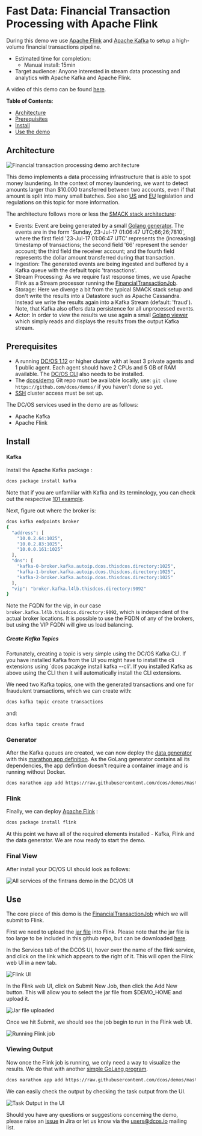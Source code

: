 # Fast Data: Financial Transaction Processing with Apache Flink

During this demo we use [Apache Flink](https://flink.apache.org) and [Apache Kafka](https://kafka.apache.org) to setup a high-volume financial transactions pipeline.

- Estimated time for completion:
    - Manual install: 15min
- Target audience: Anyone interested in stream data processing and analytics with Apache Kafka and Apache Flink.

A video of this demo can be found [here](https://www.youtube.com/watch?v=bwPXNlVHTeI).

**Table of Contents**:

- [Architecture](#architecture)
- [Prerequisites](#prerequisites)
- [Install](#install)
- [Use the demo](#use)

## Architecture

![Financial transaction processing demo architecture](img/kafka-flink-arch.png)

This demo implements a data processing infrastructure that is able to spot money laundering. In the context of money laundering, we want to detect amounts larger than $10.000 transferred between two accounts, even if that amount is split into many small batches.  See also [US](https://www.fincen.gov/history-anti-money-laundering-laws) and [EU](http://eur-lex.europa.eu/legal-content/EN/TXT/?uri=CELEX%3A32015L0849) legislation and regulations on this topic for more information.

The architecture follows more or less the [SMACK stack architecture](https://mesosphere.com/blog/smack-stack-new-lamp-stack/):
- Events: Event are being generated by a small [Golang generator](https://github.com/dcos/demos/blob/master/flink/1.12/generator/generator.go). The events are in the form 'Sunday, 23-Jul-17 01:06:47 UTC;66;26;7810', where the first field '23-Jul-17 01:06:47 UTC' represents the (increasing) timestamp of transactions; the second field '66' represent the sender account; the third field the receiver account; and the fourth field represents the dollar amount transferred during that transaction.
- Ingestion: The generated events are being ingested and buffered by a Kafka queue with the default topic 'transactions'.
- Stream Processing: As we require fast response times, we use Apache Flink as a Stream processor running the [FinancialTransactionJob](https://github.com/dcos/demos/tree/master/flink/1.12/flink-job/src/main/java/io/dcos).
- Storage: Here we diverge a bit from the typical SMACK stack setup and don't write the results into a Datastore such as Apache Cassandra. Instead we write the results again into a Kafka Stream (default: 'fraud'). Note, that Kafka also offers data persistence for all unprocessed events.
- Actor: In order to view the results we use again a small [Golang viewer](https://github.com/dcos/demos/blob/master/flink/1.12/actor/actor_viewer.go) which simply reads and displays the results from the output Kafka stream.

## Prerequisites

- A running [DC/OS 1.12](https://dcos.io/releases/) or higher cluster with at least 3 private agents and 1 public agent. Each agent should have 2 CPUs and 5 GB of RAM available. The [DC/OS CLI](https://docs.mesosphere.com/latest/cli/install/) also needs to be installed.
- The [dcos/demo](https://github.com/dcos/demos/) Git repo must be available locally, use: `git clone https://github.com/dcos/demos/` if you haven't done so yet.
- [SSH](https://docs.mesosphere.com/latest/administering-clusters/sshcluster/) cluster access must be set up.

The DC/OS services used in the demo are as follows:

- Apache Kafka
- Apache Flink

## Install

#### Kafka

Install the Apache Kafka package :

```bash
dcos package install kafka
```

Note that if you are unfamiliar with Kafka and its terminology, you can check out the respective [101 example](https://github.com/dcos/examples/tree/master/kafka).

Next, figure out where the broker is:

```bash
dcos kafka endpoints broker
{
  "address": [
    "10.0.2.64:1025",
    "10.0.2.83:1025",
    "10.0.0.161:1025"
  ],
  "dns": [
    "kafka-0-broker.kafka.autoip.dcos.thisdcos.directory:1025",
    "kafka-1-broker.kafka.autoip.dcos.thisdcos.directory:1025",
    "kafka-2-broker.kafka.autoip.dcos.thisdcos.directory:1025"
  ],
  "vip": "broker.kafka.l4lb.thisdcos.directory:9092"
}
```

Note the FQDN for the vip, in our case `broker.kafka.l4lb.thisdcos.directory:9092`, which is independent of the actual broker locations.
It is possible to use the FQDN of any of the brokers, but using the VIP FQDN will give us load balancing.

##### Create Kafka Topics

Fortunately, creating a topic is very simple using the DC/OS Kafka CLI. If you have installed Kafka from the UI you might have to install the cli extensions using `dcos pacakge install kafka --cli'. If you installed Kafka as above using the CLI then it will automatically install the CLI extensions.

We need two Kafka topics, one with the generated transactions and one for fraudulent transactions, which we can create with:

``` bash
dcos kafka topic create transactions
```

and:

``` bash
dcos kafka topic create fraud

```

### Generator

After the Kafka queues are created, we can now deploy the [data generator](https://github.com/dcos/demos/blob/master/flink/1.12/generator/generator.go) with this [marathon app definition](https://github.com/dcos/demos/blob/master/flink/1.12/generator/generator.json). As the GoLang generator contains all its dependencies, the app defintion doesn't require a container image and is running without Docker.

``` bash
dcos marathon app add https://raw.githubusercontent.com/dcos/demos/master/flink/1.12/generator/generator.json
```

### Flink

Finally, we can deploy [Apache Flink](https://github.com/dcos/examples/tree/master/flink/1.12) :

```bash
dcos package install flink
```

At this point we have all of the required elements installed - Kafka, Flink and the data generator. We are now ready to start the demo.

### Final View
After install your DC/OS UI should look as follows:

![All services of the fintrans demo in the DC/OS UI](img/services-list.png)

## Use

The core piece of this demo is the [FinancialTransactionJob](https://github.com/dcos/demos/tree/master/flink/1.12/flink-job/src/main/java/io/dcos) which we will submit to Flink.

First we need to upload the [jar file](https://downloads.mesosphere.com/dcos-demo/flink/flink-job-1.0.jar) into Flink. Please note that the jar file is too large to be included in this github repo, but can be downloaded [here](https://downloads.mesosphere.com/dcos-demo/flink/flink-job-1.0.jar).

In the Services tab of the DCOS UI, hover over the name of the flink service, and click on the link which appears to the right of it. This will open the Flink web UI in a new tab.

![Flink UI](img/flink-gui.png)

In the Flink web UI, click on Submit New Job, then click the Add New button. This will allow you to select the jar file from $DEMO_HOME and upload it.

![Jar file uploaded](img/jar-uploaded.png)

Once we hit Submit, we should see the job begin to run in the Flink web UI.

![Running Flink job](img/running-job.png)

### Viewing Output

Now once the Flink job is running, we only need a way to visualize the results. We do that with another [simple GoLang program](https://github.com/dcos/demos/blob/master/flink/1.12/actor/actor_viewer.go).

``` bash
dcos marathon app add https://raw.githubusercontent.com/dcos/demos/master/flink/1.12/actor/fraudDisplay.json
```

We can easily check the output by checking the task output from the UI.

![Task Output in the UI](img/stout-UI.png)

Should you have any questions or suggestions concerning the demo, please raise an [issue](https://jira.mesosphere.com/) in Jira or let us know via the [users@dcos.io](mailto:users@dcos.io) mailing list.

